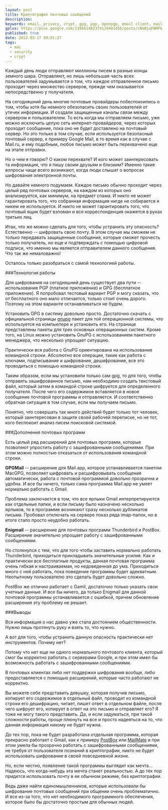 ```yaml
---
layout: post
title: Криптография почтовых сообщений
description: 
keywords: email, privacy, crypt, gpg, pgp, openpgp, email client, mail.app, thunderbird, mailmate, postbox
gplus: https://plus.google.com/116661482374124481456/posts/cNeBjqFWRPk
published: true
date: 2012-03-17 09:01:27
tags:
  - mac
  - security
  - crypt
---
```


Каждый день люди отправляют миллионы писем в разные концы земного шара. Отправляют, но лишь небольшая часть всех пользователей задумывается о том, что каждое отправленное письмо проходит через множество серверов, прежде чем оказывается непосредственно у получателя.

На сегодняшний день многие почтовые провайдеры побеспокоились о том, чтобы хотя бы немного обезопасить своих пользователей от утечек информации. И создали защищенные каналы связи между сервером и пользователем. То есть когда мы отправляем письмо, уже можно исключить целую сеть интернет-провайдеров, через которых проходит сообщение, пока оно не будет доставлено на почтовый сервер. Но это только в том случае, если используется безопасный почтовый сервер, к примеру Google Mail, в то время как в случае с Mail.ru, и ему подобным, любое письмо может быть перехвачено еще на этапе отправки.

Но о чем я говорю? О каком перехвате? И кого может заинтересовать та информация, что я пишу своим друзьям и близким? Именно такие вопросы чаще всего возникают, когда люди слышат о вопросах шифрования электронной почты.

Но давайте немного подумаем. Каждое письмо обычно проходит через целый ряд почтовых серверов, на каждом из которых оно анализируется, как минимум, на предмет спама. И никто не может гарантировать того, что собранная информация нигде не собирается и никем не используется. И никто не может гарантировать того, что почтовый ящик будет взломан и вся корреспонденция окажется в руках третьих лиц.

Итак, что же можно сделать для того, чтобы устранить эту опасность? Естественно -- шифровать свою почту. В этом случае мы сможем не только передавать защищенные сообщения, которые сможет прочесть только получатель, но еще и подтверждать с помощью цифровой подписи, что именно мы является отправителем данного сообщения. Что так же немаловажно!

Осталось только разобраться с самой технологией работы.

###Технология работы

Для шифрования на сегодняшний день существует два пути -- использование PGP (платное приложение) и GPG (бесплатное приложение). Я попробовал тестовый вариант PGP и могу сказать, что от бесплатного оно мало отличается, только стоит очень дорого. Поэтому на этом варианте останавливаться не будем.

Установить GPG в систему довольно просто. Достаточно скачать с официальной страницы [gnupg](http://www.gnupg.org/download/ "Download - GnuPG.org") пакет для той операционной системы, что используется на компьютере и установить его. На странице представлены пакеты для трех основных операционных систем. Кроме того, на Linux можно установить GnuPG с использованием пакетного менеджера, что несколько упрощает ситуацию.

Практически вся работа с GnuPG ориентирована на использование командной строки. Абсолютно все операции, такие как работа с ключами, подписывание и шифрование, дешифрование, все это проводиться с помощью командной строки.

Таким образом, если мы установили только сам gpg, то для того, чтобы отправить зашифрованное письмо, нам необходимо создать текстовый файл, который затем в командой строке шифруется для определенного получателя. После чего его содержимое вставляется в новое сообщение почтовой программы и отправляется. И соответственно обратная ситуация в том случае, если мы получаем письмо.

Понятно, что совершать так много действий будет только тот человек, который заинтересован в защите своей рабочей переписке, но не тот, кого беспокоит анализ писем поисковой системой.

###Дополнения почтовых программ

Есть целый ряд расширений для почтовых программ, которые позволяют упростить работу с зашифрованными сообщениями. При этом можно полностью отказаться от использования командной строки.

**GPGMail** -- расширение для Mail.app, которое устанавливается пакетом MacGPG, позволяет шифровать и расшифровывать сообщения автоматически, работа с почтовой программой довольно прозрачна и удобна. И все бы ничего, только сама программа Mail.app не умеет нормально работать с Gmail. 

Проблема заключается в том, что все ярлыки Gmail интерпретируются как отдельные папки, и если письму было назначено несколько ярлыков, то в программе возникают сразу несколько дубликатов письма. Пробовал отключать на сервере показ ряда imap-папок, но в итоге стало просто неудобно работать.

**Enigmail** -- расширение для почтовых программ Thunderbird и PostBox. Расширение значительно упрощает работу с зашифрованными сообщениями. 

Но столкнулся с тем, что для того чтобы заставить нормально работать Thunderbird, приходиться прикладывать значительные усилия. Как и практически все бесплатные продукты, данная почтовая программа очень гибкая и настраиваемая, но недоведенная до ума. Приходиться много с ней работать, пока поведение программы будет адекватным. Неопытному пользователю это сделать будет довольно сложно. 

PostBox же отлично работает с Gamil, достаточно только указать свои учетные данные. И все бы ничего, да только Enigmail для данной почтовой программы устанавливается с ошибкой, причем обновление расширения эту проблему не решает.

###Выводы

Вся информация о нас давно уже стала достоянием общественности. Нужно лишь протянуть руку и взять то, что нужно.

А вот для того, чтобы устранить данную опасность практически нет инструментов. Почему нет? 

Потому что нет еще ни одного нормального почтового клиента, который смог бы корректно работать с серверами Google, и при этом имел бы возможность работать с зашифрованными сообщениями. 

В почтовых клиентах либо нет поддержки шифрования вообще, либо предоставляется с помощью расширений, которые часто работают не корректно.

Вы можете себе представить девушку, которая получив письмо, копирует его содержимое в отдельный файл, проводит из командной строки его дешифрацию, читает, пишет ответ в отдельном файле, после чего шифрует его, копирует в ответ на это письмо и отправляет его? Я тоже не могу такого представить. Да, и если задуматься, при такой сложности работы, проще плюнуть на все и просто надеяться на то, что данная информация никому не будет нужна.

До тех пор, пока не будет разработана отдельная программа, которая прекрасно работает с Gmail, как к примеру [PostBox](http://www.postbox-inc.com/ "Postbox - Awesome Email") или [MailMate](http://freron.com/ "MailMate") и при этом умела бы прозрачно работать с зашифрованными сообщениями, не требуя от пользователя познаний в криптографии, никто не будет использовать шифрование в своей повседневной жизни.

Но, если честно, появление такой программы выглядит как мечта... Надеюсь, что когда-нибудь эта мечта станет реальностью. А до тех пор придется использовать почту в ее обычном режиме, без криптографии. 

Ведь даже найти единомышленников, которые использовали бы шифрование почтовых сообщений при общении очень проблематично. И все из-за того, что нет необходимого программного обеспечения, которое было бы достаточно простым для обычных людей.